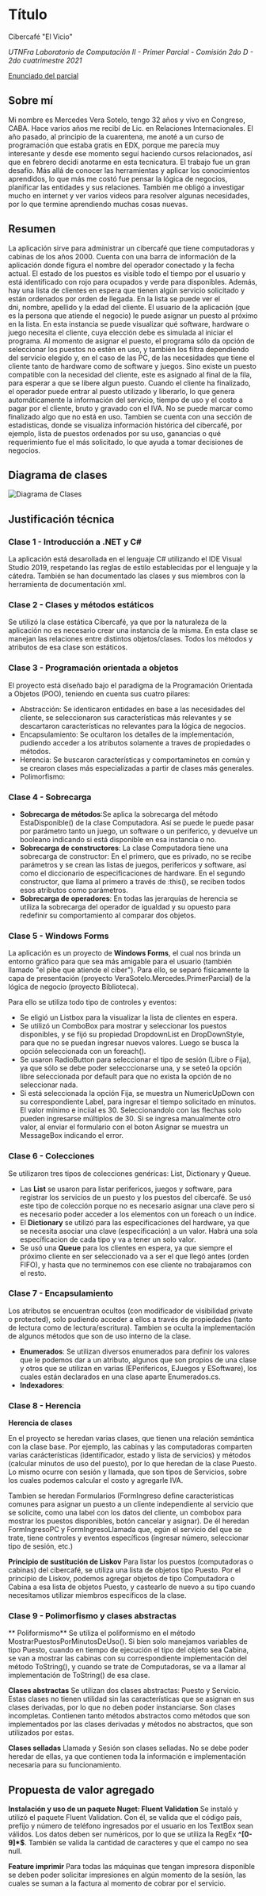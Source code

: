# Título 

Cibercafé "El Vicio"

*UTNFra Laboratorio de Computación II - Primer Parcial - Comisión 2do D - 2do cuatrimestre 2021*

[Enunciado del parcial](https://codeutnfra.github.io/programacion_2_laboratorio_2_apuntes/docs/evaluaciones/parciales/2d-primer-parcial/)

## Sobre mí

Mi nombre es Mercedes Vera Sotelo, tengo 32 años y vivo en Congreso, CABA.
Hace varios años me recibí de Lic. en Relaciones Internacionales. El año pasado, al principio de la cuarentena, me anoté a un curso de programación que estaba gratis en EDX, porque me parecía muy interesante y desde ese momento seguí haciendo cursos relacionados, así que en febrero decidí anotarme en esta tecnicatura.
El trabajo fue un gran desafío. Más allá de conocer las herramientas y aplicar los conocimientos aprendidos, lo que más me costó fue pensar la lógica de negocios, planificar las entidades y sus relaciones.
También me obligó a investigar mucho en internet y ver varios videos para resolver algunas necesidades, por lo que termine aprendiendo muchas cosas nuevas.

## Resumen

La aplicación sirve para administrar un cibercafé que tiene computadoras y cabinas de los años 2000.
Cuenta con una barra de información de la aplicación donde figura el nombre del operador conectado y la fecha actual.
El estado de los puestos es visible todo el tiempo por el usuario y está identificado con rojo para ocupados y verde para disponibles. 
Además, hay una lista de clientes en espera que tienen algún servicio solicitado y están ordenados por orden de llegada. En la lista se puede ver el dni, nombre, apellido y la edad del cliente. 
El usuario de la aplicación (que es la persona que atiende el negocio) le puede asignar un puesto al próximo en la lista. En esta instancia se puede visualizar qué software, hardware o juego necesita el cliente, cuya elección debe es simulada al iniciar el programa.
Al momento de asignar el puesto, el programa sólo da opción de seleccionar los puestos no estén en uso, y también los filtra dependiendo del servicio elegido y, en el caso de las PC, de las necesidades que tiene el cliente tanto de hardware como de software y juegos.
Sino existe un puesto compatible con la necesidad del cliente, este es asignado al final de la fila, para esperar a que se libere algun puesto. 
Cuando el cliente ha finalizado, el operador puede entrar al puesto utilizado y liberarlo, lo que genera automáticamente la información del servicio, tiempo de uso y el costo a pagar por el cliente, bruto y gravado con el IVA. No se puede marcar como finalizado algo que no está en uso.
Tambien se cuenta con una sección de estadisticas, donde se visualiza información histórica del cibercafé, por ejemplo, lista de puestos ordenados por su uso, ganancias o qué requerimiento fue el más solicitado, lo que ayuda a tomar decisiones de negocios.

## Diagrama de clases

![Diagrama de Clases](https://github.com/mverasotelo/2021C2_UTNFra_LaboII_2doD_PP/blob/master/VeraSotelo.Mercedes.PrimerParcial/Biblioteca/DiagramaClases.png)

## Justificación técnica

### Clase 1 - Introducción a .NET y C#

La aplicación está desarollada en el lenguaje C# utilizando el IDE Visual Studio 2019, respetando las reglas de estilo establecidas por el lenguaje y la cátedra. También se han documentado las clases y sus miembros con la herramienta de documentación xml.


### Clase 2 - Clases y métodos estáticos

Se utilizó la clase estática Cibercafé, ya que por la naturaleza de la aplicación no es necesario crear una instancia de la misma. En esta clase se manejan las relaciones entre distintos objetos/clases.
Todos los métodos y atributos de esa clase son estáticos. 


### Clase 3 - Programación orientada a objetos

El proyecto está diseñado bajo el paradigma de la Programación Orientada a Objetos (POO), teniendo en cuenta sus cuatro pilares:
- Abstracción: Se identicaron entidades en base a las necesidades del cliente, se seleccionaron sus características más relevantes y se descartaron  características no relevantes para la lógica de negocios.
- Encapsulamiento: Se ocultaron los detalles de la implementación, pudiendo acceder a los atributos solamente a traves de propiedades o métodos.
- Herencia: Se buscaron características y comportaminetos en común y se crearon clases más especializadas a partir de clases más generales.
- Polimorfismo: 


### Clase 4 - Sobrecarga

- **Sobrecarga de métodos**:Se aplica la sobrecarga del método EstaDisponible() de la clase Computadora. Así se puede le puede pasar por parámetro tanto un juego, un software o un periferico, y devuelve un booleano indicando si está disponible en esa instancia o no.
- **Sobrecarga de constructores**: La clase Computadora tiene una sobrecarga de constructor: En el primero, que es privado, no se recibe parámetros y se crean las listas de juegos, perifericos y software, así como el diccionario de especificaciones de hardware. En el segundo constructor, que llama al primero a través de :this(), se reciben todos esos atributos como parámetros.
- **Sobrecarga de operadores**: En todas las jerarquías de herencia se utiliza la sobrecarga del operador de igualdad y su opuesto para redefinir su comportamiento al comparar dos objetos.


### Clase 5 - Windows Forms

La aplicación es un proyecto de **Windows Forms**, el cual nos brinda un entorno gráfico para que sea más amigable para el usuario (también llamado "el pibe que atiende el ciber").
Para ello, se separó físicamente la capa de presentación (proyecto VeraSotelo.Mercedes.PrimerParcial) de la lógica de negocio (proyecto Biblioteca).

Para ello se utiliza todo tipo de controles y eventos:
- Se eligió un Listbox para la visualizar la lista de clientes en espera.
- Se utilizó un ComboBox para mostrar y seleccionar los puestos disponibles, y se fijó su propiedad DropdownList en DropDownStyle, para que no se puedan ingresar nuevos valores. Luego se busca la opción seleccionada con un foreach().
- Se usaron RadioButton para seleccionar el tipo de sesión (Libre o Fija), ya que sólo se debe poder selecccionarse una, y se seteó la opción libre seleccionada por default para que no exista la opción de no seleccionar nada.
- Si está seleccionada la opción Fija, se muestra un NumericUpDown con su correspondiente Label, para ingresar el tiempo solicitado en minutos. El valor mínimo e inciial es 30. Seleccionandolo con las flechas solo pueden ingresarse múltiplos de 30. Si se ingresa manualmente otro valor, al enviar el formulario con el boton Asignar se muestra un MessageBox indicando el error.


### Clase 6 - Colecciones

Se utilizaron tres tipos de colecciones genéricas: List, Dictionary y Queue.
- Las **List** se usaron para listar perifericos, juegos y software, para registrar los servicios de un puesto y los puestos del cibercafé. Se usó este tipo de colección porque no es necesario asignar una clave pero si es necesario poder acceder a los elementos con un foreach o un índice.
- El **Dictionary** se utilizó para las especificaciones del hardware, ya que se necesita asociar una clave (especificación) a un valor. Habrá una sola específicacion de cada tipo y va a tener un solo valor.
- Se usó una **Queue** para los clientes en espera, ya que siempre el próximo cliente en ser seleccionado va a ser el que llegó antes (orden FIFO), y hasta que no terminemos con ese cliente no trabajaramos con el resto.


### Clase 7 - Encapsulamiento

Los atributos se encuentran ocultos (con modificador de visibilidad private o protected), solo pudiendo acceder a ellos a través de propiedades (tanto de lectura como de lectura/escritura).
Tambien se oculta la implementación de algunos métodos que son de uso interno de la clase.

- **Enumerados**: Se utilizan diversos enumerados para definir los valores que le podemos dar a un atributo, algunos que son propios de una clase y otros que se utilizan en varias (EPerifericos, EJuegos y ESoftware), los cuales están declarados en una clase aparte Enumerados.cs.
- **Indexadores**: 


### Clase 8 - Herencia

**Herencia de clases**

En el proyecto se heredan varias clases, que tienen una relación semántica con la clase base.
Por ejemplo, las cabinas y las computadoras comparten varias carácterísticas (identificador, estado y lista de servicios) y métodos (calcular minutos de uso del puesto), por lo que heredan de la clase Puesto.
Lo mismo ocurre con sesión y llamada, que son tipos de Servicios, sobre los cuales podemos calcular el costo y agregarle IVA.

Tambien se heredan Formularios (FormIngreso define caracteristicas comunes para asignar un puesto a un cliente independiente al servicio que se solicite, como una label con los datos del cliente, un combobox para mostrar los puestos disponibles, botón cancelar y asignar). 
De él heredan FormIngresoPC y FormIngresoLlamada que, egún el servicio del que se trate, tiene controles y eventos específicos (íngresar número, seleccionar tipo de sesión, etc.)

**Principio de sustitución de Liskov**
Para listar los puestos (computadoras o cabinas) del cibercafé, se utiliza una lista de objetos tipo Puesto. Por el principio de Liskov, podemos agregar objetos de tipo Computadora o Cabina a esa lista de objetos Puesto, y castearlo de nuevo a su tipo cuando necesitamos utilizar miembros específicos de la clase.


### Clase 9 - Polimorfismo y clases abstractas

** Poliformismo**
Se utiliza el poliformismo en el método MostrarPuestosPorMinutosDeUso(). Si bien solo manejamos variables de tipo Puesto, cuando en tiempo de ejecución el tipo del objeto sea Cabina, se van a mostrar las cabinas con su correspondiente implementación del método ToString(), y cuando se trate de Computadoras, se va a llamar al implementación de ToString() de esa clase. 

**Clases abstractas**
Se utilizan dos clases abstractas: Puesto y Servicio. Estas clases no tienen utilidad sin las características que se asignan en sus clases derivadas, por lo que no deben poder instanciarse. Son clases incompletas.
Contienen tanto métodos abstractos como métodos que son implementados por las clases derivadas y métodos no abstractos, que son utilizados por estas.

**Clases selladas**
Llamada y Sesión son clases selladas. No se debe poder heredar de ellas, ya que contienen toda la información e implementación necesaria para su funcionamiento.


## Propuesta de valor agregado

**Instalación y uso de un paquete Nuget: Fluent Validation**
Se instaló y utilizó el paquete Fluent Validation. Con él, se valida que el código país, prefijo y número de teléfono ingresados por el usuario en los TextBox sean válidos.
Los datos deben ser numéricos, por lo que se utiliza la RegEx __^[0-9]*$__. También se valida la cantidad de caracteres y que el campo no sea null.


**Feature imprimir**
Para todas las máquinas que tengan impresora disponible se deben poder solicitar impresiones en algún momento de la sesión, las cuales se suman a la factura al momento de cobrar por el servicio.
